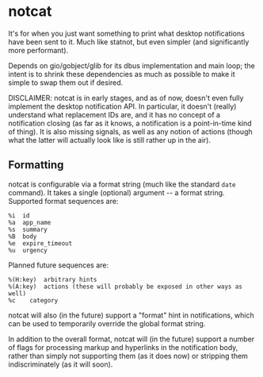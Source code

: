 # notcat

It's for when you just want something to print what desktop notifications have
been sent to it.  Much like statnot, but even simpler (and significantly more
performant).

Depends on gio/gobject/glib for its dbus implementation and main loop; the
intent is to shrink these dependencies as much as possible to make it simple
to swap them out if desired.

DISCLAIMER: notcat is in early stages, and as of now, doesn't even fully
implement the desktop notification API.  In particular, it doesn't (really)
understand what replacement IDs are, and it has no concept of a notification
closing (as far as it knows, a notification is a point-in-time kind of thing).
It is also missing signals, as well as any notion of actions (though what the
latter will actually look like is still rather up in the air).

## Formatting

notcat is configurable via a format string (much like the standard `date`
command).  It takes a single (optional) argument -- a format string.  Supported
format sequences are:

```
%i  id
%a  app_name
%s  summary
%B  body
%e  expire_timeout
%u  urgency
```

Planned future sequences are:

```
%(H:key)  arbitrary hints
%(A:key)  actions (these will probably be exposed in other ways as well)
%c	  category
```

notcat will also (in the future) support a "format" hint in notifications,
which can be used to temporarily override the global format string.

In addition to the overall format, notcat will (in the future) support a number
of flags for processing markup and hyperlinks in the notification body, rather
than simply not supporting them (as it does now) or stripping them
indiscriminately (as it will soon).

